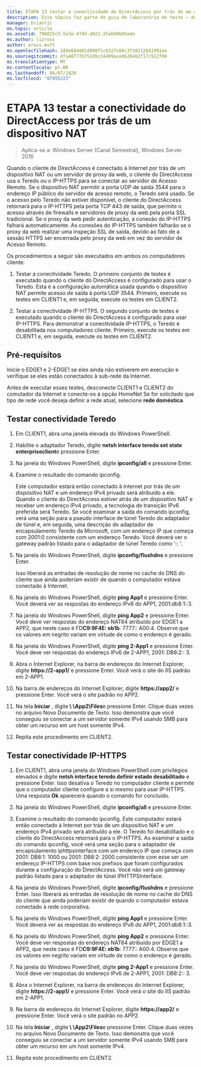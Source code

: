 ```yaml
---
title: ETAPA 13 testar a conectividade do DirectAccess por trás de um dispositivo NAT
description: Este tópico faz parte do guia de laboratório de teste – demonstre uma implantação multissite do DirectAccess para o Windows Server 2016
manager: brianlic
ms.topic: article
ms.assetid: 796825c3-5e3e-4745-a921-25ab90b95ede
ms.author: lizross
author: eross-msft
ms.openlocfilehash: 2dde684d81d898f1c6327c60c3f10112641991ee
ms.sourcegitcommit: dfa48f77b751dbc34409aced628eb2f17c912f08
ms.translationtype: MT
ms.contentlocale: pt-BR
ms.lasthandoff: 08/07/2020
ms.locfileid: "87955223"
---
```

# <a name="step-13-test-directaccess-connectivity-from-behind-a-nat-device"></a>ETAPA 13 testar a conectividade do DirectAccess por trás de um dispositivo NAT

>Aplica-se a: Windows Server (Canal Semestral), Windows Server 2016

Quando o cliente de DirectAccess é conectado à Internet por trás de um dispositivo NAT ou um servidor de proxy da web, o cliente do DirectAccess usa o Teredo ou o IP-HTTPS para se conectar ao servidor de Acesso Remoto. Se o dispositivo NAT permitir a porta UDP de saída 3544 para o endereço IP público do servidor de acesso remoto, o Teredo será usado. Se o acesso pelo Teredo não estiver disponível, o cliente do DirectAccess retornará para o IP-HTTPS pela porta TCP 443 de saída, que permite o acesso através de firewalls e servidores de proxy da web pela porta SSL tradicional. Se o proxy da web pedir autenticação, a conexão do IP-HTTPS falhará automaticamente. As conexões do IP-HTTPS também falharão se o proxy da web realizar uma inspeção SSL de saída, devido ao fato de a sessão HTTPS ser encerrada pelo proxy da web em vez do servidor de Acesso Remoto.

Os procedimentos a seguir são executados em ambos os computadores cliente:

1. Testar a conectividade Teredo. O primeiro conjunto de testes é executado quando o cliente do DirectAccess é configurado para usar o Teredo. Esta é a configuração automática usada quando o dispositivo NAT permite acesso de saída à porta UDP 3544. Primeiro, execute os testes em CLIENT1 e, em seguida, execute os testes em CLIENT2.

2. Testar a conectividade IP-HTTPS. O segundo conjunto de testes é executado quando o cliente do DirectAccess é configurado para usar IP-HTTPS. Para demonstrar a conectividade IP-HTTPS, o Teredo é desabilitada nos computadores cliente. Primeiro, execute os testes em CLIENT1 e, em seguida, execute os testes em CLIENT2.

## <a name="prerequisites"></a>Pré-requisitos
Inicie o EDGE1 e 2-EDGE1 se eles ainda não estiverem em execução e verifique se eles estão conectados à sub-rede da Internet.

Antes de executar esses testes, desconecte CLIENT1 e CLIENT2 do comutador da Internet e conecte-os à opção HomeNet Se for solicitado que tipo de rede você deseja definir a rede atual, selecione **rede doméstica**.

## <a name="test-teredo-connectivity"></a><a name="TeredoCLIENT1"></a>Testar conectividade Teredo

1. Em CLIENT1, abra uma janela elevada do Windows PowerShell.

2. Habilite o adaptador Teredo, digite **netsh interface teredo set state enterpriseclient**e pressione Enter.

3. Na janela do Windows PowerShell, digite **ipconfig/all** e pressione Enter.

4. Examine o resultado do comando ipconfig.

   Este computador estará então conectado à Internet por trás de um dispositivo NAT e um endereço IPv4 privado será atribuído a ele. Quando o cliente do DirectAccess estiver atrás de um dispositivo NAT e receber um endereço IPv4 privado, a tecnologia de transição IPv6 preferida será Teredo. Se você examinar a saída do comando ipconfig, verá uma seção para a pseudo interface de túnel Teredo do adaptador de túnel e, em seguida, uma descrição do adaptador de encapsulamento Teredo da Microsoft, com um endereço IP que começa com 2001:0 consistente com um endereço Teredo. Você deverá ver o gateway padrão listado para o adaptador de túnel Teredo como ':: '.

5. Na janela do Windows PowerShell, digite **ipconfig/flushdns** e pressione Enter.

   Isso liberará as entradas de resolução de nome no cache do DNS do cliente que ainda poderiam existir de quando o computador estava conectado à Internet.

6. Na janela do Windows PowerShell, digite **ping App1** e pressione Enter. Você deverá ver as respostas do endereço IPv6 do APP1, 2001:db8:1::3.

7. Na janela do Windows PowerShell, digite **ping App2** e pressione Enter. Você deve ver respostas do endereço NAT64 atribuído por EDGE1 a APP2, que neste caso é FD**C9:9F4E: eb1b**: 7777:: A00:4. Observe que os valores em negrito variam em virtude de como o endereço é gerado.

8. Na janela do Windows PowerShell, digite **ping 2-App1** e pressione Enter. Você deve ver respostas do endereço IPv6 de 2-APP1, 2001: DB8:2:: 3.

9. Abra o Internet Explorer, na barra de endereços do Internet Explorer, digite **https://2-app1/** e pressione Enter. Você verá o site do IIS padrão em 2-APP1.

10. Na barra de endereços do Internet Explorer, digite **https://app2/** e pressione Enter. Você verá o site padrão no APP2.

11. Na tela **Iniciar** , digite<strong> \\ \App2\Files</strong>e pressione Enter. Clique duas vezes no arquivo Novo Documento de Texto. Isso demonstra que você conseguiu se conectar a um servidor somente IPv4 usando SMB para obter um recurso em um host somente IPv4.

12. Repita este procedimento em CLIENT2.

## <a name="test-ip-https-connectivity"></a><a name="IPHTTPS_CLIENT1"></a>Testar conectividade IP-HTTPS

1. Em CLIENT1, abra uma janela do Windows PowerShell com privilégios elevados e digite **netsh interface teredo definir estado desabilitado** e pressione Enter. Isso desativa o Teredo no computador cliente e permite que o computador cliente configure a si mesmo para usar IP-HTTPS. Uma resposta **Ok** aparecerá quando o comando for concluído.

2. Na janela do Windows PowerShell, digite **ipconfig/all** e pressione Enter.

3. Examine o resultado do comando ipconfig. Este computador estará então conectado à Internet por trás de um dispositivo NAT e um endereço IPv4 privado será atribuído a ele. O Teredo foi desabilitado e o cliente do DirectAccess retornará para o IP-HTTPS. Ao examinar a saída do comando ipconfig, você verá uma seção para o adaptador de encapsulamento iphttpsinterface com um endereço IP que começa com 2001: DB8:1: 1000 ou 2001: DB8:2: 2000 consistente com esse ser um endereço IP-HTTPS com base nos prefixos que foram configurados durante a configuração do DirectAccess. Você não verá um gateway padrão listado para o adaptador de túnel IPHTTPSInterface.

4. Na janela do Windows PowerShell, digite **ipconfig/flushdns** e pressione Enter. Isso liberará as entradas de resolução de nome no cache do DNS do cliente que ainda poderiam existir de quando o computador estava conectado à rede corporativa.

5. Na janela do Windows PowerShell, digite **ping App1** e pressione Enter. Você deverá ver as respostas do endereço IPv6 do APP1, 2001:db8:1::3.

6. Na janela do Windows PowerShell, digite **ping App2** e pressione Enter. Você deve ver respostas do endereço NAT64 atribuído por EDGE1 a APP2, que neste caso é FD**C9:9F4E: eb1b**: 7777:: A00:4. Observe que os valores em negrito variam em virtude de como o endereço é gerado.

7. Na janela do Windows PowerShell, digite **ping 2-App1** e pressione Enter. Você deve ver respostas do endereço IPv6 de 2-APP1, 2001: DB8:2:: 3.

8. Abra o Internet Explorer, na barra de endereços do Internet Explorer, digite **https://2-app1/** e pressione Enter. Você verá o site do IIS padrão em 2-APP1.

9. Na barra de endereços do Internet Explorer, digite **https://app2/** e pressione Enter. Você verá o site padrão no APP2.

10. Na tela **Iniciar** , digite<strong> \\ \App2\Files</strong>e pressione Enter. Clique duas vezes no arquivo Novo Documento de Texto. Isso demonstra que você conseguiu se conectar a um servidor somente IPv4 usando SMB para obter um recurso em um host somente IPv4.

11. Repita este procedimento em CLIENT2.



